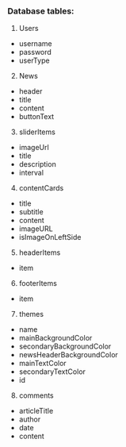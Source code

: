 ### Database tables:
1. Users
- username
- password
- userType

2. News
- header
- title
- content
- buttonText

3. sliderItems
- imageUrl
- title
- description
- interval

4. contentCards
- title
- subtitle
- content
- imageURL
- isImageOnLeftSide

5. headerItems
- item

6. footerItems
- item

7. themes
- name
- mainBackgroundColor
- secondaryBackgroundColor
- newsHeaderBackgroundColor
- mainTextColor
- secondaryTextColor
- id

8. comments
- articleTitle
- author
- date
- content